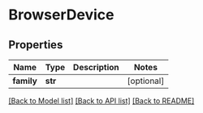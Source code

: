 # BrowserDevice

## Properties
Name | Type | Description | Notes
------------ | ------------- | ------------- | -------------
**family** | **str** |  | [optional] 

[[Back to Model list]](../README.md#documentation-for-models) [[Back to API list]](../README.md#documentation-for-api-endpoints) [[Back to README]](../README.md)


